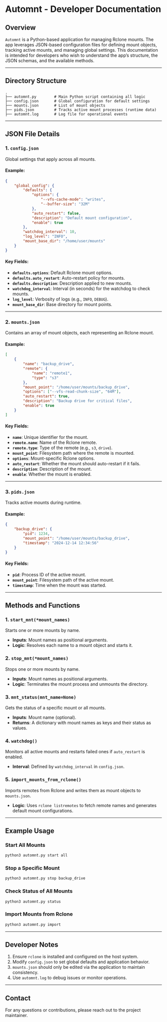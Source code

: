 # Automnt - Developer Documentation

## Overview
`Automnt` is a Python-based application for managing Rclone mounts. The app leverages JSON-based configuration files for defining mount objects, tracking active mounts, and managing global settings. This documentation is intended for developers who wish to understand the app’s structure, the JSON schemas, and the available methods.

---

## Directory Structure
```plaintext
.
├── automnt.py        # Main Python script containing all logic
├── config.json       # Global configuration for default settings
├── mounts.json       # List of mount objects
├── pids.json         # Tracks active mount processes (runtime data)
├── automnt.log       # Log file for operational events
```

---

## JSON File Details

### 1. `config.json`
Global settings that apply across all mounts.

#### Example:
```json
{
    "global_config": {
        "defaults": {
            "options": {
                "--vfs-cache-mode": "writes",
                "--buffer-size": "32M"
            },
            "auto_restart": false,
            "description": "Default mount configuration",
            "enable": true
        },
        "watchdog_interval": 10,
        "log_level": "INFO",
        "mount_base_dir": "/home/user/mounts"
    }
}
```

#### Key Fields:
- **`defaults.options`**: Default Rclone mount options.
- **`defaults.auto_restart`**: Auto-restart policy for mounts.
- **`defaults.description`**: Description applied to new mounts.
- **`watchdog_interval`**: Interval (in seconds) for the watchdog to check mounts.
- **`log_level`**: Verbosity of logs (e.g., `INFO`, `DEBUG`).
- **`mount_base_dir`**: Base directory for mount points.

---

### 2. `mounts.json`
Contains an array of mount objects, each representing an Rclone mount.

#### Example:
```json
[
    {
        "name": "backup_drive",
        "remote": {
            "name": "remote1",
            "type": "s3"
        },
        "mount_point": "/home/user/mounts/backup_drive",
        "options": ["--vfs-read-chunk-size", "64M"],
        "auto_restart": true,
        "description": "Backup drive for critical files",
        "enable": true
    }
]
```

#### Key Fields:
- **`name`**: Unique identifier for the mount.
- **`remote.name`**: Name of the Rclone remote.
- **`remote.type`**: Type of the remote (e.g., `s3`, `drive`).
- **`mount_point`**: Filesystem path where the remote is mounted.
- **`options`**: Mount-specific Rclone options.
- **`auto_restart`**: Whether the mount should auto-restart if it fails.
- **`description`**: Description of the mount.
- **`enable`**: Whether the mount is enabled.

---

### 3. `pids.json`
Tracks active mounts during runtime.

#### Example:
```json
{
    "backup_drive": {
        "pid": 1234,
        "mount_point": "/home/user/mounts/backup_drive",
        "timestamp": "2024-12-14 12:34:56"
    }
}
```

#### Key Fields:
- **`pid`**: Process ID of the active mount.
- **`mount_point`**: Filesystem path of the active mount.
- **`timestamp`**: Time when the mount was started.

---

## Methods and Functions

### 1. `start_mnt(*mount_names)`
Starts one or more mounts by name.
- **Inputs**: Mount names as positional arguments.
- **Logic**: Resolves each name to a mount object and starts it.

### 2. `stop_mnt(*mount_names)`
Stops one or more mounts by name.
- **Inputs**: Mount names as positional arguments.
- **Logic**: Terminates the mount process and unmounts the directory.

### 3. `mnt_status(mnt_name=None)`
Gets the status of a specific mount or all mounts.
- **Inputs**: Mount name (optional).
- **Returns**: A dictionary with mount names as keys and their status as values.

### 4. `watchdog()`
Monitors all active mounts and restarts failed ones if `auto_restart` is enabled.
- **Interval**: Defined by `watchdog_interval` in `config.json`.

### 5. `import_mounts_from_rclone()`
Imports remotes from Rclone and writes them as mount objects to `mounts.json`.
- **Logic**: Uses `rclone listremotes` to fetch remote names and generates default mount configurations.

---

## Example Usage

### Start All Mounts
```bash
python3 automnt.py start all
```

### Stop a Specific Mount
```bash
python3 automnt.py stop backup_drive
```

### Check Status of All Mounts
```bash
python3 automnt.py status
```

### Import Mounts from Rclone
```bash
python3 automnt.py import
```

---

## Developer Notes
1. Ensure `rclone` is installed and configured on the host system.
2. Modify `config.json` to set global defaults and application behavior.
3. `mounts.json` should only be edited via the application to maintain consistency.
4. Use `automnt.log` to debug issues or monitor operations.

---

## Contact
For any questions or contributions, please reach out to the project maintainer.

